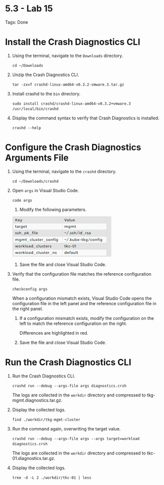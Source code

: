 # 5.3 - Lab 15

Tags: Done

# Install the Crash Diagnostics CLI

1. Using the terminal, navigate to the `Downloads` directory.
    
    `cd ~/Downloads`
    
2. Unzip the Crash Diagnostics CLI.
    
    `tar -zxvf crashd-linux-amd64-v0.3.2-vmware.3.tar.gz`
    
3. Install crashd to the `bin` directory.
    
    `sudo install crashd/crashd-linux-amd64-v0.3.2+vmware.3 /usr/local/bin/crashd`
    
4. Display the command syntax to verify that Crash Diagnostics is installed.
    
    `crashd --help`
    

# Configure the Crash Diagnostics Arguments File

1. Using the terminal, navigate to the `crashd` directory.
    
    `cd ~/Downloads/crashd`
    
2. Open `args` in Visual Studio Code.
    
    `code args`
    
    1. Modify the following parameters.
    
    ![Untitled](5%203%20-%20Lab%2015%20b42c286b0b57419aa1153220d6c5cf09/Untitled.png)
    
    1. Save the file and close Visual Studio Code.
3. Verify that the configuration file matches the reference configuration file.
    
    `checkconfig args`
    
    When a configuration mismatch exists, Visual Studio Code opens the configuration file in the left panel and the reference configuration file in the right panel.
    
    1. If a configuration mismatch exists, modify the configuration on the left to match the reference configuration on the right.
        
        Differences are highlighted in red.
        
    2. Save the file and close Visual Studio Code.

# Run the Crash Diagnostics CLI

1. Run the Crash Diagnostics CLI.
    
    `crashd run --debug --args-file args diagnostics.crsh`
    
    The logs are collected in the `workdir` directory and compressed to tkg-mgmt.diagnostics.tar.gz.
    
2. Display the collected logs.
    
    `find ./workdir/tkg-mgmt-cluster`
    
3. Run the command again, overwriting the target value.
    
    `crashd run --debug --args-file args --args target=workload diagnostics.crsh`
    
    The logs are collected in the `workdir` directory and compressed to tkc-01.diagnostics.tar.gz.
    
4. Display the collected logs.
    
    `tree -d -L 2 ./workdir/tkc-01 | less`